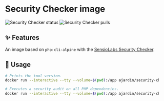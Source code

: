Security Checker image
======================
![Security Checker status](https://img.shields.io/github/workflow/status/ajardin/docker-images/Security%20Checker%20image?style=for-the-badge)
![Security Checker pulls](https://img.shields.io/docker/pulls/ajardin/security-checker?style=for-the-badge)

✨ Features
-----------
An image based on `php:cli-alpine` with the [SensioLabs Security Checker][1].

🚀 Usage
--------
```bash
# Prints the tool version.
docker run --interactive --tty --volume=$(pwd):/app ajardin/security-checker

# Executes a security audit on all PHP dependencies.
docker run --interactive --tty --volume=$(pwd):/app ajardin/security-checker security:check ./composer.lock
```

<!-- Resources -->
[1]: https://github.com/sensiolabs/security-checker
